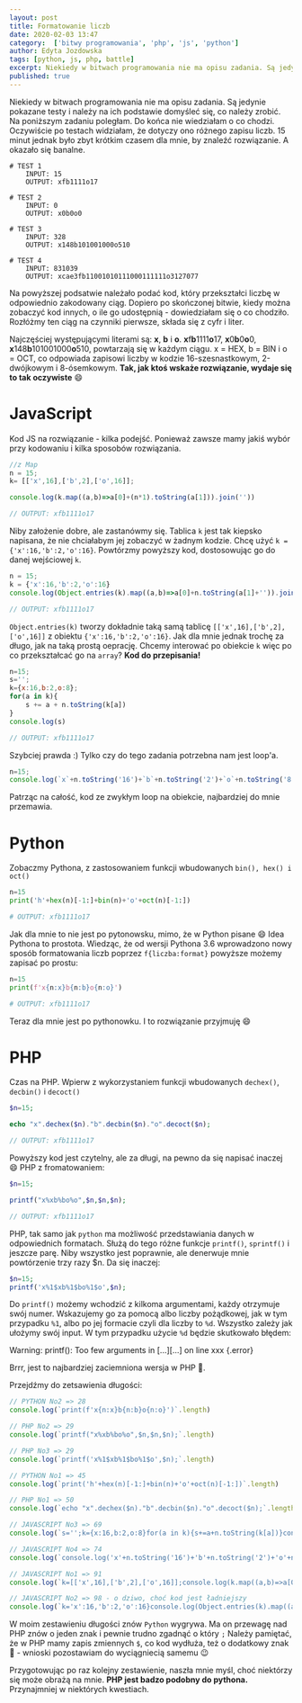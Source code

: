 ```yaml
---
layout: post
title: Formatowanie liczb
date: 2020-02-03 13:47
category:  ['bitwy programowania', 'php', 'js', 'python']
author: Edyta Jozdowska
tags: [python, js, php, battle]
excerpt: Niekiedy w bitwach programowania nie ma opisu zadania. Są jedynie pokazane testy i należy na ich podstawie domyśleć się, co należy zrobić. Na tym zadaniu poległam.
published: true
---
```

Niekiedy w bitwach programowania nie ma opisu zadania. Są jedynie pokazane testy i należy na ich podstawie domyśleć się, co należy zrobić.
Na poniższym zadaniu poległam. Do końca nie wiedziałam o co chodzi. Oczywiście po testach widziałam, że dotyczy ono różnego zapisu liczb. 15 minut jednak było zbyt krótkim czasem dla mnie, by  znaleźć rozwiązanie. A okazało się banalne.

```config
# TEST 1
	INPUT: 15
	OUTPUT: xfb1111o17

# TEST 2
	INPUT: 0
	OUTPUT: x0b0o0

# TEST 3
	INPUT: 328
	OUTPUT: x148b101001000o510

# TEST 4
	INPUT: 831039
	OUTPUT: xcae3fb11001010111000111111o3127077
```

Na powyższej podsatwie należało podać kod, który przekształci liczbę w odpowiednio zakodowany ciąg. Dopiero po skończonej bitwie, kiedy można zobaczyć kod innych, o ile go udostępnią - dowiedziałam się o co chodziło. Rozłóżmy ten ciąg na czynniki pierwsze, składa się z cyfr i liter. 

Najczęściej występującymi literami są: **x**, **b** i **o**. **x**f**b**1111**o**17, **x**0**b**0**o**0, **x**148**b**101001000**o**510, powtarzają się w każdym ciągu. x = HEX, b = BIN i o = OCT, co odpowiada zapisowi liczby w kodzie 16-szesnastkowym, 2-dwójkowym i 8-ósemkowym. **Tak, jak ktoś wskaże rozwiązanie, wydaje się to tak oczywiste** :smile:

# JavaScript
Kod JS na rozwiązanie - kilka podejść. Ponieważ zawsze mamy jakiś wybór przy kodowaniu i kilka sposobów rozwiązania.
```js
//z Map
n = 15;
k= [['x',16],['b',2],['o',16]];

console.log(k.map((a,b)=>a[0]+(n*1).toString(a[1])).join(''))

// OUTPUT: xfb1111o17
```
Niby założenie dobre, ale zastanówmy się. Tablica `k` jest tak kiepsko napisana, że nie chciałabym jej zobaczyć w żadnym kodzie. Chcę użyć `k = {'x':16,'b':2,'o':16}`. Powtórzmy powyższy kod, dostosowując go do danej wejściowej `k`.

```js
n = 15;
k = {'x':16,'b':2,'o':16}
console.log(Object.entries(k).map((a,b)=>a[0]+n.toString(a[1]+'')).join(''))

// OUTPUT: xfb1111o17
```

`Object.entries(k)` tworzy dokładnie taką samą tablicę `[['x',16],['b',2],['o',16]]` z obiektu `{'x':16,'b':2,'o':16}`. Jak dla mnie jednak trochę za długo, jak na taką prostą oeprację. Chcemy interować po obiekcie `k` więc po co przekształcać go na `array`?
**Kod do przepisania!**

```js
n=15;
s='';
k={x:16,b:2,o:8};
for(a in k){
	s += a + n.toString(k[a])
}
console.log(s)

// OUTPUT: xfb1111o17
```
Szybciej prawda :) Tylko czy do tego zadania potrzebna nam jest loop'a.
```js
n=15;
console.log(`x`+n.toString('16')+`b`+n.toString('2')+`o`+n.toString('8'));
```
Patrząc na całość, kod ze zwykłym loop na obiekcie, najbardziej do mnie przemawia.

# Python
Zobaczmy Pythona, z zastosowaniem funkcji wbudowanych `bin(), hex() i oct()`
```py
n=15
print('h'+hex(n)[-1:]+bin(n)+'o'+oct(n)[-1:])

# OUTPUT: xfb1111o17
```

Jak dla mnie to nie jest po pytonowsku, mimo, że w Python pisane :smile: Idea Pythona to prostota.
Wiedząc, że od wersji Pythona 3.6 wprowadzono nowy sposób formatowania liczb poprzez `f{liczba:format}` powyższe możemy zapisać po prostu:
```py
n=15
print(f'x{n:x}b{n:b}o{n:o}')

# OUTPUT: xfb1111o17
```
Teraz dla mnie jest po pythonowku. I to rozwiązanie przyjmuję :smile:

# PHP
Czas na PHP. Wpierw z wykorzystaniem funkcji wbudowanych `dechex()`, `decbin()` i `decoct()`
```php
$n=15;

echo "x".dechex($n)."b".decbin($n)."o".decoct($n);

// OUTPUT: xfb1111o17
```
Powyższy kod jest czytelny, ale za długi, na pewno da się napisać inaczej :smile:
PHP z fromatowaniem:
```php
$n=15;

printf("x%xb%bo%o",$n,$n,$n);

// OUTPUT: xfb1111o17
```
PHP, tak samo jak `python` ma możliwość przedstawiania danych w odpowiednich formatach. Służą do tego różne funkcje `printf()`, `sprintf()` i jeszcze parę.
Niby wszystko jest poprawnie, ale denerwuje mnie powtórzenie trzy razy $n. Da się inaczej:

```php
$n=15;
printf('x%1$xb%1$bo%1$o',$n);
```
Do `printf()` możemy wchodzić z kilkoma argumentami, każdy otrzymuje swój numer. Wskazujemy go za pomocą albo liczby pożądkowej, jak w tym przypadku `%1`, albo po jej formacie czyli dla liczby to `%d`. Wszystko zależy jak ułożymy swój input. W tym przypadku użycie `%d` będzie skutkowało błędem:

Warning:  printf(): Too few arguments in [...][...] on line xxx
{.error}

Brrr, jest to najbardziej zaciemniona wersja w PHP :rofl:.

Przejdźmy do zetsawienia długości:
```js
// PYTHON No2 => 28
console.log(`print(f'x{n:x}b{n:b}o{n:o}')`.length)

// PHP No2 => 29
console.log(`printf("x%xb%bo%o",$n,$n,$n);`.length)

// PHP No3 => 29
console.log(`printf('x%1$xb%1$bo%1$o',$n);`.length)

// PYTHON No1 => 45
console.log(`print('h'+hex(n)[-1:]+bin(n)+'o'+oct(n)[-1:])`.length)

// PHP No1 => 50
console.log(`echo "x".dechex($n)."b".decbin($n)."o".decoct($n);`.length)

// JAVASCRIPT No3 => 69
console.log(`s='';k={x:16,b:2,o:8}for(a in k){s+=a+n.toString(k[a])}console.log(s)`.length)

// JAVASCRIPT No4 => 74
console.log(`console.log('x'+n.toString('16')+'b'+n.toString('2')+'o'+n.toString('8'));`.length)

// JAVASCRIPT No1 => 91
console.log(`k=[['x',16],['b',2],['o',16]];console.log(k.map((a,b)=>a[0]+(n*1).toString(a[1])).join(''))`.length)

// JAVASCRIPT No2 => 98 - o dziwo, choć kod jest ładniejszy
console.log(`k='x':16,'b':2,'o':16}console.log(Object.entries(k).map((a,b)=>a[0]+n.toString(a[1]+'')).join(''))`.length)
```
W moim zestawieniu długości znów `Python` wygrywa. Ma on przewagę nad PHP znów o jeden znak i pewnie trudno zgadnąć o który `;`
Należy pamiętać, że w PHP mamy zapis zmiennych `$`, co kod wydłuża, też o dodatkowy znak :rofl: - wnioski pozostawiam do wyciągniecią samemu :wink:

Przygotowując po raz kolejny zestawienie, naszła mnie myśl, choć niektórzy się może obrażą na mnie. 
**PHP jest badzo podobny do pythona.** Przynajmniej w niektórych kwestiach.
